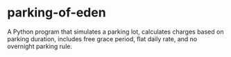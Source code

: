 # parking-of-eden
A Python program that simulates a parking lot, calculates charges based on parking duration, includes free grace period, flat daily rate, and no overnight parking rule.
